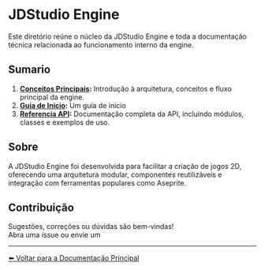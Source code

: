 # JDStudio Engine

Este diretório reúne o núcleo da JDStudio Engine e toda a documentação técnica relacionada ao funcionamento interno da engine.
## Sumario

1. **[Conceitos Principais](./1.1-Conceitos_Principais.md):** Introdução à arquitetura, conceitos e fluxo principal da engine.
2. **[Guia de Inicio](./1.2-Guia_de_Inicio.md):** Um guia de inicio
3. **[Referencia API](./1.3-Referencia_API/readme.md):** Documentação completa da API, incluindo módulos, classes e exemplos de uso.


## Sobre

A JDStudio Engine foi desenvolvida para facilitar a criação de jogos 2D, oferecendo uma arquitetura modular, componentes reutilizáveis e integração com ferramentas populares como Aseprite.

## Contribuição

Sugestões, correções ou dúvidas são bem-vindas!  
Abra uma issue ou envie um

---

[⬅️ Voltar para a Documentação Principal](../README.md)